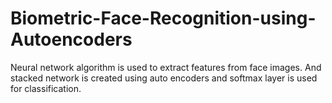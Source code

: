 # Biometric-Face-Recognition-using-Autoencoders
Neural network algorithm is used to extract features from face images. And stacked network is created using auto encoders and softmax layer is used for classification.
